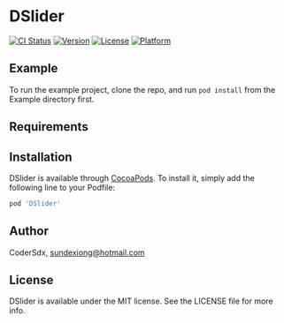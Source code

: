 # DSlider

[![CI Status](https://img.shields.io/travis/dexiong/DSlider.svg?style=flat)](https://travis-ci.org/dexiong/DSlider)
[![Version](https://img.shields.io/cocoapods/v/DSlider.svg?style=flat)](https://cocoapods.org/pods/DSlider)
[![License](https://img.shields.io/cocoapods/l/DSlider.svg?style=flat)](https://cocoapods.org/pods/DSlider)
[![Platform](https://img.shields.io/cocoapods/p/DSlider.svg?style=flat)](https://cocoapods.org/pods/DSlider)

## Example

To run the example project, clone the repo, and run `pod install` from the Example directory first.

## Requirements

## Installation

DSlider is available through [CocoaPods](https://cocoapods.org). To install
it, simply add the following line to your Podfile:

```ruby
pod 'DSlider'
```

## Author

CoderSdx, sundexiong@hotmail.com

## License

DSlider is available under the MIT license. See the LICENSE file for more info.
